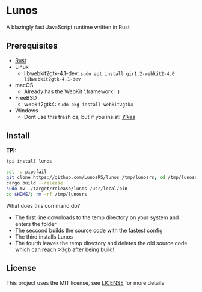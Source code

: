 # Lunos

A blazingly fast JavaScript runtime written in Rust

## Prerequisites
- [Rust](https://rust-lang.org)
- Linux
  - libwebkit2gtk-4.1-dev: `sudo apt install gir1.2-webkit2-4.0 libwebkit2gtk-4.1-dev`
- macOS
  - Already has the WebKit '.framework' :)
- FreeBSD
  - webkit2gtk4: `sudo pkg install webkit2gtk4`
- Windows
  - Dont use this trash os, but if you insist: [*Yikes*](docs/WINDOWS.md)

## Install
**TPI:**
```sh
tpi install lunos
```

```bash
set -o pipefail
git clone https://github.com/LunosRS/lunos /tmp/lunosrs; cd /tmp/lunosrs/
cargo build --release
sudo mv ./target/release/lunos /usr/local/bin
cd $HOME/; rm -rf /tmp/lunosrs
```
What does this command do?
- The first line downloads to the temp directory on your system and enters the folder
- The seccond builds the source code with the fastest config
- The third installs Lunos
- The fourth leaves the temp directory and deletes the
old source code which can reach >3gb after being build!

## License
This project uses the MIT license, see [LICENSE](LICENSE) for more details
